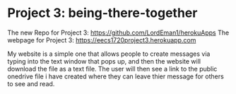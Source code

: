 # Project 3: being-there-together

  The new Repo for Project 3:
              https://github.com/LordEman1/herokuApps
  The webpage for Project 3:
              https://eecs1720project3.herokuapp.com
              
My website is a simple one that allows people to create messages via typing into the text window that pops up, and then the website will download the file
as a text file. The user will then see a link to the public onedrive file i have created where they can leave thier message for others to see and read.
